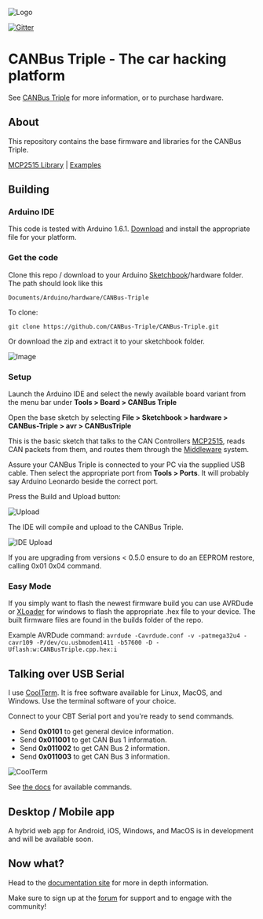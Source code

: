 ![Logo](http://res.cloudinary.com/ddbgan4vk/image/upload/v1427295808/logo_py05gc.svg)

[![Gitter](https://badges.gitter.im/Join%20Chat.svg)](https://gitter.im/CANBus-Triple/CANBus-Triple?utm_source=badge&utm_medium=badge&utm_campaign=pr-badge&utm_content=badge)

# CANBus Triple - The car hacking platform

See [CANBus Triple](http://www.canb.us) for more information, or to purchase hardware.

## About
This repository contains the base firmware and libraries for the CANBus Triple. 

[MCP2515 Library](https://github.com/CANBus-Triple/CANBus-Triple/tree/master/avr/libraries/CANBus/src) | [Examples](https://github.com/CANBus-Triple/CANBus-Triple/tree/master/avr/examples)


## Building
### Arduino IDE
This code is tested with Arduino 1.6.1. [Download](http://arduino.cc/en/Main/Software) and install the appropriate file for your platform.

### Get the code
Clone this repo / download to your Arduino [Sketchbook](http://arduino.cc/en/guide/Environment#sketchbook)/hardware folder. The path should look like this

	Documents/Arduino/hardware/CANBus-Triple

To clone:

``git clone https://github.com/CANBus-Triple/CANBus-Triple.git``

 Or download the zip and extract it to your sketchbook folder.
 
 ![Image](http://res.cloudinary.com/ddbgan4vk/image/upload/v1423786377/download_z4of9y.jpg "") 
 
### Setup
Launch the Arduino IDE and select the newly available board variant from the menu bar under **Tools > Board > CANBus Triple**

Open the base sketch by selecting **File > Sketchbook > hardware > CANBus-Triple > avr > CANBusTriple**

This is the basic sketch that talks to the CAN Controllers [MCP2515](http://ww1.microchip.com/downloads/en/DeviceDoc/21801G.pdf), reads CAN packets from them, and routes them through the [Middleware](http://docs.canb.us/firmware/main.html#middleware-system) system.

Assure your CANBus Triple is connected to your PC via the supplied USB cable. Then select the appropriate port from **Tools > Ports**. It will probably say Arduino Leonardo beside the correct port.

Press the Build and Upload button:

![Upload](http://res.cloudinary.com/ddbgan4vk/image/upload/v1423786376/upload_hot9si.png)

The IDE will compile and upload to the CANBus Triple.

![IDE Upload](http://res.cloudinary.com/ddbgan4vk/image/upload/w_420/v1424831475/ArduinoIDEUpload_kbajva.png)

If you are upgrading from versions < 0.5.0 ensure to do an EEPROM restore, calling 0x01 0x04 command.


### Easy Mode

If you simply want to flash the newest firmware build you can use AVRDude or [XLoader](http://russemotto.com/xloader/) for windows to flash the appropriate .hex file to your device. The built firmware files are found in the builds folder of the repo.

Example AVRDude command:
``avrdude -Cavrdude.conf -v -patmega32u4 -cavr109 -P/dev/cu.usbmodem1411 -b57600 -D -Uflash:w:CANBusTriple.cpp.hex:i ``


## Talking over USB Serial

I use [CoolTerm](http://freeware.the-meiers.org/). It is free software available for Linux, MacOS, and Windows. Use the terminal software of your choice.

Connect to your CBT Serial port and you're ready to send commands.

* Send **0x0101** to get general device information.
* Send **0x011001** to get CAN Bus 1 information.
* Send **0x011002** to get CAN Bus 2 information.
* Send **0x011003** to get CAN Bus 3 information.

![CoolTerm](http://res.cloudinary.com/ddbgan4vk/image/upload/w_700/v1424832745/CoolTermCBT_zdm4xz.png)

See [the docs](http://docs.canb.us/firmware/api.html) for available commands.



## Desktop / Mobile app

A hybrid web app for Android, iOS, Windows, and MacOS is in development and will be available soon.


## Now what?
Head to the [documentation site](http://docs.canb.us) for more in depth information.

Make sure to sign up at the [forum](http://forum.canb.us) for support and to engage with the community!
